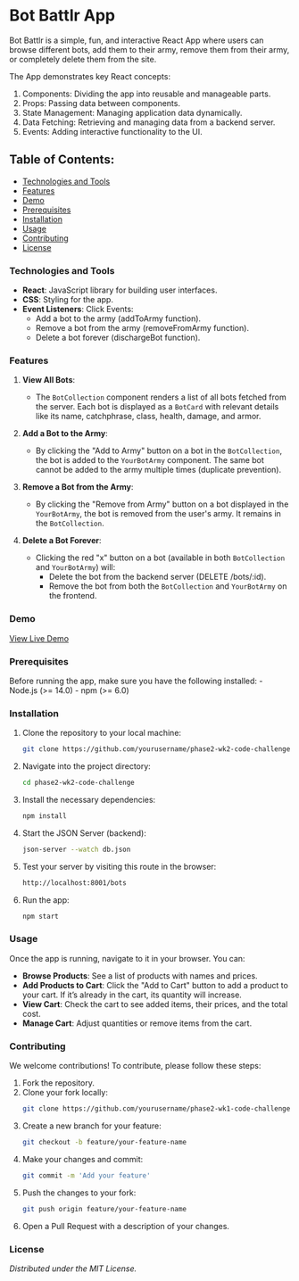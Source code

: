 # Bot Battlr App
Bot Battlr is a simple, fun, and interactive React App where users can browse different bots, add them to their army, remove them from their army, or completely delete them from the site. 

The App demonstrates key React concepts:
1. Components: Dividing the app into reusable and manageable parts.
2. Props: Passing data between components.
3. State Management: Managing application data dynamically.
4. Data Fetching: Retrieving and managing data from a backend server.
5. Events: Adding interactive functionality to the UI.

## Table of Contents:
- [Technologies and Tools](#technologies-and-tools)
- [Features](#features)
- [Demo](#demo)
- [Prerequisites](#prerequisites)
- [Installation](#installation)
- [Usage](#usage)
- [Contributing](#contributing)
- [License](#license)

### Technologies and Tools
- **React**: JavaScript library for building user interfaces.
- **CSS**: Styling for the app.
- **Event Listeners**: Click Events:
    - Add a bot to the army (addToArmy function).
    - Remove a bot from the army (removeFromArmy function).
    - Delete a bot forever (dischargeBot function).

### Features
1. **View All Bots**: 
   - The ```BotCollection``` component renders a list of all bots fetched from the server. Each bot is displayed as a ```BotCard``` with relevant details like its name, catchphrase, class, health, damage, and armor.
   
2. **Add a Bot to the Army**: 
   - By clicking the "Add to Army" button on a bot in the ```BotCollection```, the bot is added to the ```YourBotArmy``` component. The same bot cannot be added to the army multiple times (duplicate prevention).
   
3. **Remove a Bot from the Army**: 
   - By clicking the "Remove from Army" button on a bot displayed in the ```YourBotArmy```, the bot is removed from the user's army. It remains in the ```BotCollection```.
   
4. **Delete a Bot Forever**: 
   - Clicking the red "x" button on a bot (available in both ```BotCollection``` and ```YourBotArmy```) will:
        - Delete the bot from the backend server (DELETE /bots/:id).
        - Remove the bot from both the ```BotCollection``` and ```YourBotArmy``` on the frontend.

### Demo
[View Live Demo](https://botbattlr-by-amanda.netlify.app/)

### Prerequisites
Before running the app, make sure you have the following installed:
    - Node.js (>= 14.0)
    - npm (>= 6.0)

### Installation
1. Clone the repository to your local machine:
    ```bash
    git clone https://github.com/yourusername/phase2-wk2-code-challenge.git
    ```
2. Navigate into the project directory:
    ```bash
    cd phase2-wk2-code-challenge
    ```
3. Install the necessary dependencies:
    ```bash
    npm install
    ```
4. Start the JSON Server (backend):
    ```bash
    json-server --watch db.json
    ```
5. Test your server by visiting this route in the browser:
    ```bash
    http://localhost:8001/bots
    ```
6. Run the app:
    ```bash
    npm start
    ```

### Usage
Once the app is running, navigate to it in your browser. You can:
- **Browse Products**: See a list of products with names and prices.
- **Add Products to Cart**: Click the "Add to Cart" button to add a product to your cart. If it’s already in the cart, its quantity will increase.
- **View Cart**: Check the cart to see added items, their prices, and the total cost.
- **Manage Cart**: Adjust quantities or remove items from the cart.

### Contributing
We welcome contributions! To contribute, please follow these steps:
1. Fork the repository.
2. Clone your fork locally:
    ```bash
    git clone https://github.com/yourusername/phase2-wk1-code-challenge.git
    ```
3. Create a new branch for your feature:
    ```bash
    git checkout -b feature/your-feature-name
    ```
4. Make your changes and commit:
    ```bash
    git commit -m 'Add your feature'
    ```
5. Push the changes to your fork:
    ```bash
    git push origin feature/your-feature-name
    ```
6. Open a Pull Request with a description of your changes.

### License
*Distributed under the MIT License.*